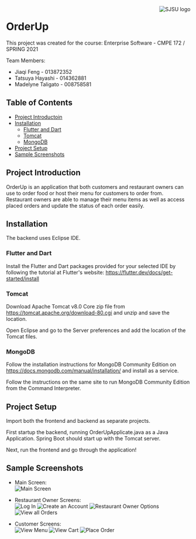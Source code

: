 <a href="https://sjsu.edu/">
  <img src="https://www.sjsu.edu/aspis/media/brand/logo-sjsu.svg" alt="SJSU logo"
  title="SJSU" align="right" heigh="60" />
</a>

# OrderUp

This project was created for the course: Enterprise Software - CMPE 172 / SPRING 2021

Team Members:
- Jiaqi Feng - 013872352
- Tatsuya Hayashi - 014362881
- Madelyne Taligato - 008758581

## Table of Contents

- [Project Introductoin](#project-introduction)
- [Installation](#installation)
  - [Flutter and Dart](#flutter-and-dart)
  - [Tomcat](#tomcat)
  - [MongoDB](#mongodb)
- [Project Setup](#project-setup)
- [Sample Screenshots](#sample-screenshots)

## Project Introduction

OrderUp is an application that both customers and restaurant owners can use to order food or host their menu for customers to order from. Restaurant owners are able to manage their menu items as well as access placed orders and update the status of each order easily.

## Installation

The backend uses Eclipse IDE.

### Flutter and Dart

Install the Flutter and Dart packages provided for your selected IDE by following the tutorial at Flutter's website: https://flutter.dev/docs/get-started/install

### Tomcat

Download Apache Tomcat v8.0 Core zip file from https://tomcat.apache.org/download-80.cgi and unzip and save the location.

Open Eclipse and go to the Server preferences and add the location of the Tomcat files.

### MongoDB

Follow the installation instructions for MongoDB Community Edition on https://docs.mongodb.com/manual/installation/ and install as a service.

Follow the instructions on the same site to run MongoDB Community Edition from the Command Interpreter.

## Project Setup

Import both the frontend and backend as separate projects.

First startup the backend, running OrderUpApplicate.java as a Java Application. Spring Boot should start up with the Tomcat server.

Next, run the frontend and go through the application!

## Sample Screenshots
- Main Screen: <br />
![Main Screen](https://media.discordapp.net/attachments/805986931170607119/841203930356514876/Screen_Shot_2021-05-09_at_11.42.52_PM.png?width=286&height=569)

- Restaurant Owner Screens: <br />
![Log In](https://media.discordapp.net/attachments/805986931170607119/841203930402652180/Screen_Shot_2021-05-09_at_11.42.56_PM.png?width=286&height=569)
![Create an Account](https://media.discordapp.net/attachments/805986931170607119/841203929848348682/Screen_Shot_2021-05-09_at_11.42.59_PM.png?width=286&height=569)
![Restaurant Owner Options](https://media.discordapp.net/attachments/805986931170607119/841203925708308500/Screen_Shot_2021-05-09_at_11.43.21_PM.png?width=286&height=569)
![View all Orders](https://media.discordapp.net/attachments/805986931170607119/841203914308845608/Screen_Shot_2021-05-09_at_11.43.41_PM.png?width=286&height=569)

- Customer Screens: <br />
![View Menu](https://media.discordapp.net/attachments/805986931170607119/841203929219072000/Screen_Shot_2021-05-09_at_11.43.06_PM.png?width=286&height=569)
![View Cart](https://media.discordapp.net/attachments/805986931170607119/841203923762020362/Screen_Shot_2021-05-09_at_11.43.24_PM.png?width=286&height=569)
![Place Order](https://media.discordapp.net/attachments/805986931170607119/841203929680183346/Screen_Shot_2021-05-09_at_11.43.12_PM.png?width=286&height=569)

